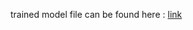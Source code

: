 trained model file can be found here : <a href="https://huggingface.co/yxshee/t5-transformer">link</a>
